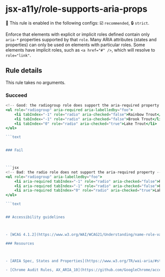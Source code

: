 # jsx-a11y/role-supports-aria-props

💼 This rule is enabled in the following configs: ☑️ `recommended`, 🔒 `strict`.

<!-- end auto-generated rule header -->

Enforce that elements with explicit or implicit roles defined contain only `aria-*` properties supported by that `role`. Many ARIA attributes (states and properties) can only be used on elements with particular roles. Some elements have implicit roles, such as `<a href="#" />`, which will resolve to `role="link"`.

## Rule details


This rule takes no arguments.

### Succeed


```jsx
<!-- Good: the radiogroup role does support the aria-required property -->
<ul role="radiogroup" aria-required aria-labelledby="foo">
    <li tabIndex="-1" role="radio" aria-checked="false">Rainbow Trout</li>
    <li tabIndex="-1" role="radio" aria-checked="false">Brook Trout</li>
    <li tabIndex="0" role="radio" aria-checked="true">Lake Trout</li>
</ul>

```text


### Fail



```jsx
<!-- Bad: the radio role does not support the aria-required property -->
<ul role="radiogroup" aria-labelledby="foo">
    <li aria-required tabIndex="-1" role="radio" aria-checked="false">Rainbow Trout</li>
    <li aria-required tabIndex="-1" role="radio" aria-checked="false">Brook Trout</li>
    <li aria-required tabIndex="0" role="radio" aria-checked="true">Lake Trout</li>
</ul>

```text


## Accessibility guidelines



- [WCAG 4.1.2](https://www.w3.org/WAI/WCAG21/Understanding/name-role-value)

### Resources



- [ARIA Spec, States and Properties](https://www.w3.org/TR/wai-aria/#states_and_properties)

- [Chrome Audit Rules, AX_ARIA_10](https://github.com/GoogleChrome/accessibility-developer-tools/wiki/Audit-Rules#ax_aria_10)
